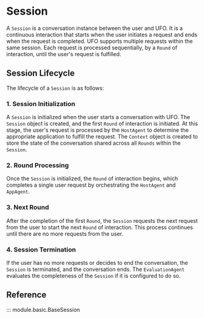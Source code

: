 # Session

A `Session` is a conversation instance between the user and UFO. It is a continuous interaction that starts when the user initiates a request and ends when the request is completed. UFO supports multiple requests within the same session. Each request is processed sequentially, by a `Round` of interaction, until the user's request is fulfilled.

## Session Lifecycle

The lifecycle of a `Session` is as follows:

### 1. Session Initialization

A `Session` is initialized when the user starts a conversation with UFO. The `Session` object is created, and the first `Round` of interaction is initiated. At this stage, the user's request is processed by the `HostAgent` to determine the appropriate application to fulfill the request. The `Context` object is created to store the state of the conversation shared across all `Rounds` within the `Session`.

### 2. Round Processing

Once the `Session` is initialized, the `Round` of interaction begins, which completes a single user request by orchestrating the `HostAgent` and `AppAgent`. 


### 3. Next Round

After the completion of the first `Round`, the `Session` requests the next request from the user to start the next `Round` of interaction. This process continues until there are no more requests from the user.

### 4. Session Termination
If the user has no more requests or decides to end the conversation, the `Session` is terminated, and the conversation ends. The `EvaluationAgent` evaluates the completeness of the `Session` if it is configured to do so.


## Reference

::: module.basic.BaseSession